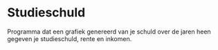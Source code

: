# Studieschuld
Programma dat een grafiek genereerd van je schuld over de jaren heen gegeven je studieschuld, rente en inkomen.